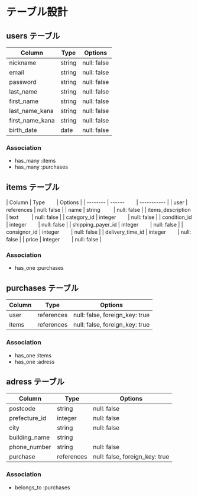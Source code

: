 # テーブル設計

## users テーブル

| Column        | Type   | Options     |
| --------      | ------ | ----------- |
| nickname      | string | null: false |
| email         | string | null: false |
| password      | string | null: false |
|last_name      | string | null: false |
|first_name     | string | null: false |
|last_name_kana | string | null: false |
|first_name_kana| string | null: false |
|birth_date     | date   | null: false |

### Association

- has_many :items
- has_many :purchases

## items テーブル

| Column            | Type    　　| Options     |
| --------          | ------  　　| ----------- |
| user              | references | null: false |
| name              | string 　 　| null: false |
| items_description | text   　 　| null: false |
| category_id       | integer　 　| null: false |
| condition_id      | integer　 　| null: false |
| shipping_payer_id | integer  　　| null: false |
| consignor_id      | integer　 　| null: false |
| delivery_time_id  | integer 　　| null: false |
| price             | integer 　　| null: false |

### Association

- has_one :purchases

## purchases テーブル

| Column | Type       | Options                        |
| ------ | ---------- | ------------------------------ |
| user   | references | null: false, foreign_key: true |
| items  | references | null: false, foreign_key: true |

### Association

- has_one :items
- has_one :adress

## adress テーブル

| Column       | Type       | Options                        |
| -------      | ---------- | ------------------------------ |
| postcode     | string     | null: false                    |
| prefecture_id| integer    | null: false                    |
| city         | string     | null: false                    |
| building_name| string     |                                |
| phone_number | string    | null: false                    |
| purchase     | references | null: false, foreign_key: true |

### Association
 - belongs_to :purchases